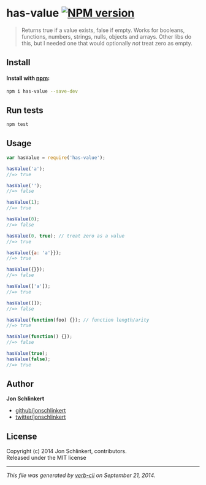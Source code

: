 # has-value [![NPM version](https://badge.fury.io/js/has-value.svg)](http://badge.fury.io/js/has-value)


> Returns true if a value exists, false if empty. Works for booleans, functions, numbers, strings, nulls, objects and arrays. Other libs do this, but I needed one that would optionally _not_ treat zero as empty.

## Install
#### Install with [npm](npmjs.org):

```bash
npm i has-value --save-dev
```

## Run tests

```bash
npm test
```

## Usage

```js
var hasValue = require('has-value');

hasValue('a');
//=> true

hasValue('');
//=> false

hasValue(1);
//=> true

hasValue(0);
//=> false

hasValue(0, true); // treat zero as a value
//=> true

hasValue({a: 'a'}});
//=> true

hasValue({}});
//=> false

hasValue(['a']);
//=> true

hasValue([]);
//=> false

hasValue(function(foo) {}); // function length/arity
//=> true

hasValue(function() {});
//=> false

hasValue(true);
hasValue(false);
//=> true
```

## Author

**Jon Schlinkert**
 
+ [github/jonschlinkert](https://github.com/jonschlinkert)
+ [twitter/jonschlinkert](http://twitter.com/jonschlinkert) 

## License
Copyright (c) 2014 Jon Schlinkert, contributors.  
Released under the MIT license

***

_This file was generated by [verb-cli](https://github.com/assemble/verb-cli) on September 21, 2014._